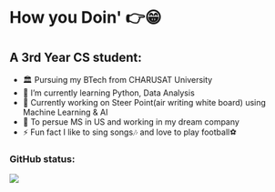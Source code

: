 # How you Doin' 👉😁 

## A 3rd Year CS student:

- 🏛 Pursuing my BTech from CHARUSAT University
- 🌱 I’m currently learning Python, Data Analysis
- 🔬 Currently working on Steer Point(air writing white board) using Machine Learning & AI
- 🎯 To persue MS in US and working in my dream company
- ⚡ Fun fact I like to sing songs🎶 and love to play football⚽


### GitHub status:
<img src="https://github-readme-stats.vercel.app/api?username=DevanshuDesai15&&show_icons=true&title_color=c7b69d&icon_color=0afff7&text_color=00ff91&bg_color=0d081f">
